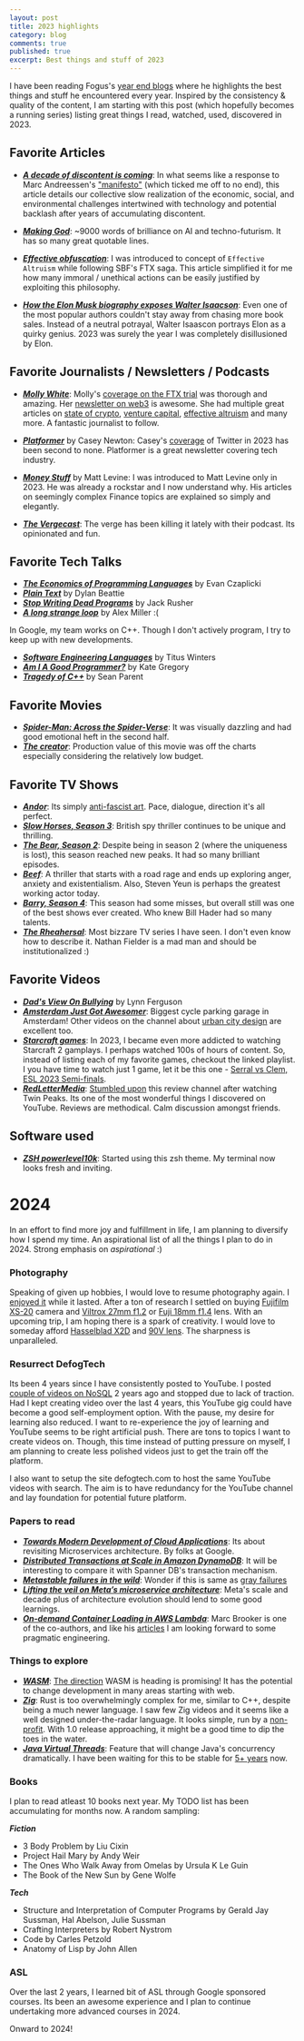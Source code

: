 ```yaml
---
layout: post
title: 2023 highlights
category: blog
comments: true
published: true
excerpt: Best things and stuff of 2023 
---
```


I have been reading Fogus's [year end blogs](http://blog.fogus.me/2023/12/18/the-best-things-and-stuff-of-2023/) where he highlights the best things and stuff he encountered every year. Inspired by the consistency & quality of the content, I am starting with this post (which hopefully becomes a running series) listing great things I read, watched, used, discovered in 2023. 

## Favorite Articles

- _**[A decade of discontent is coming](https://joanwestenberg.com/blog/a-decade-of-discontent-is-coming)**_: In what seems like a response to Marc Andreessen's ["manifesto"](https://a16z.com/the-techno-optimist-manifesto/) (which ticked me off to no end), this article details our collective slow realization of the economic, social, and environmental challenges intertwined with technology and potential backlash after years of accumulating discontent.  
- _**[Making God](https://emilygorcenski.com/post/making-god/)**_: ~9000 words of brilliance on AI and techno-futurism. It has so many great quotable lines. 

- _**[Effective obfuscation](https://newsletter.mollywhite.net/p/effective-obfuscation)**_: I was introduced to concept of `Effective Altruism` while following SBF's FTX saga. This article simplified it for me how many immoral / unethical actions can be easily justified by exploiting this philosophy.   

- _**[How the Elon Musk biography exposes Walter Isaacson](https://www.theverge.com/2023/10/1/23895069/walter-isaacson-biography-musk-review)**_: Even one of the most popular authors couldn't stay away from chasing more book sales. Instead of a neutral potrayal, Walter Isaascon portrays Elon as a quirky genius. 2023 was surely the year I was completely disillusioned by Elon.

## Favorite Journalists / Newsletters / Podcasts

- _**[Molly White](https://www.mollywhite.net/)**_: Molly's [coverage on the FTX trial](https://newsletter.mollywhite.net/?sort=search&search=ftx) was thorough and amazing. Her [newsletter on web3](https://web3isgoinggreat.com/) is awesome. She had multiple great articles on [state of crypto](https://newsletter.mollywhite.net/p/andreessen-horowitzs-state-of-crypto), [venture capital](https://newsletter.mollywhite.net/p/the-venture-capitalists-dilemma), [effective altruism](https://newsletter.mollywhite.net/p/effective-obfuscation) and many more. A fantastic journalist to follow.  

- _**[Platformer](https://www.platformer.news/)**_ by Casey Newton: Casey's [coverage](https://www.platformer.news/p/its-time-to-change-how-we-cover-elon) of Twitter in 2023 has been second to none. Platformer is a great newsletter covering tech industry.  

- _**[Money Stuff](https://www.bloomberg.com/account/newsletters/money-stuff)**_ by Matt Levine: I was introduced to Matt Levine only in 2023. He was already a rockstar and I now understand why. His articles on seemingly complex Finance topics are explained so simply and elegantly. 

- _**[The Vergecast](https://www.youtube.com/@TheVergecast)**_: The verge has been killing it lately with their podcast. Its opinionated and fun.   

## Favorite Tech Talks

- _**[The Economics of Programming Languages](https://www.youtube.com/watch?v=XZ3w**jec1v8)**_ by Evan Czaplicki
- _**[Plain Text](https://www.youtube.com/watch?v=4mRxIgu9R70)**_ by Dylan Beattie
- _**[Stop Writing Dead Programs](https://www.youtube.com/watch?v=8Ab3ArE8W3s)**_ by Jack Rusher
- _**[A long strange loop](https://www.youtube.com/watch?v=suv76aL0NrA)**_ by Alex Miller :(

In Google, my team works on C++. Though I don't actively program, I try to keep up with new developments.
- _**[Software Engineering Languages](https://www.youtube.com/watch?v=yA**wUiNuhSc)**_ by Titus Winters
- _**[Am I A Good Programmer?](https://www.youtube.com/watch?v=pdHvC8fDC5E)**_ by Kate Gregory
- _**[Tragedy of C++](https://www.youtube.com/watch?v=kZCPURMH744)**_ by Sean Parent

## Favorite Movies

- _**[Spider-Man: Across the Spider-Verse](https://en.wikipedia.org/wiki/Spider-Man:_Across_the_Spider-Verse)**_: It was visually dazzling and had good emotional heft in the second half. 
- _**[The creator](https://en.wikipedia.org/wiki/The_Creator_(2023_film))**_: Production value of this movie was off the charts especially considering the relatively low budget.  

## Favorite TV Shows

- _**[Andor](https://en.wikipedia.org/wiki/Andor_(TV_series))**_: Its simply [anti-fascist art](https://www.youtube.com/watch?v=2gnKDSPBcb8). Pace, dialogue, direction it's all perfect.   
- _**[Slow Horses, Season 3](https://en.wikipedia.org/wiki/Slow_Horses#Series_3:_Real_Tigers_(2023))**_: British spy thriller continues to be unique and thrilling.  
- _**[The Bear, Season 2](https://en.wikipedia.org/wiki/The_Bear_(TV_series)#Season_2_(2023))**_: Despite being in season 2 (where the uniqueness is lost), this season reached new peaks. It had so many brilliant episodes. 
- _**[Beef](https://en.wikipedia.org/wiki/Beef_(TV_series))**_: A thriller that starts with a road rage and ends up exploring anger, anxiety and existentialism. Also, Steven Yeun is perhaps the greatest working actor today.
- _**[Barry, Season 4](https://en.wikipedia.org/wiki/Barry_(TV_series)#Season_4_(2023))**_: This season had some misses, but overall still was one of the best shows ever created. Who knew Bill Hader had so many talents. 
- _**[The Rheahersal](https://en.wikipedia.org/wiki/The_Rehearsal_(TV_series))**_: Most bizzare TV series I have seen. I don't even know how to describe it. Nathan Fielder is a mad man and should be institutionalized :)

## Favorite Videos

- _**[Dad's View On Bullying](https://www.youtube.com/watch?v=GnLtj19kzFk)**_ by Lynn Ferguson
- _**[Amsterdam Just Got Awesomer](https://www.youtube.com/watch?v=EqwasBTzZS8)**_: Biggest cycle parking garage in Amsterdam! Other videos on the channel about [urban city design](https://www.youtube.com/watch?v=AOc8ASeHYNw) are excellent too.  
- _**[Starcraft games](https://www.youtube.com/playlist?list=PLN6CQ4Ggaf4vggezip17n9czKMjj8cyRt)**_: In 2023, I became even more addicted to watching Starcraft 2 gamplays. I perhaps watched 100s of hours of content. So, instead of listing each of my favorite games, checkout the linked playlist. I you have time to watch just 1 game, let it be this one - [Serral vs Clem, ESL 2023 Semi-finals](https://www.youtube.com/watch?v=UG5mm-QX5hY).
- _**[RedLetterMedia](https://www.youtube.com/@RedLetterMedia)**_: [Stumbled upon](https://www.youtube.com/watch?v=Bd1bbjXCfyY) this review channel after watching Twin Peaks. Its one of the most wonderful things I discovered on YouTube. Reviews are methodical. Calm discussion amongst friends. 

## Software used

- _**[ZSH powerlevel10k](https://github.com/romkatv/powerlevel10k)**_: Started using this zsh theme. My terminal now looks fresh and inviting. 

# 2024

In an effort to find more joy and fulfillment in life, I am planning to diversify how I spend my time. An aspirational list of all the things I plan to do in 2024. Strong emphasis on _aspirational_ :)

### Photography
Speaking of given up hobbies, I would love to resume photography again. I [enjoyed it](https://deepakvadgama.com/photography/) while it lasted. After a ton of research I settled on buying [Fujifilm XS-20](https://www.youtube.com/watch?v=h4csLWvxFkw) camera and [Viltrox 27mm f1.2](https://www.youtube.com/watch?v=LAMVl0ef728) or [Fuji 18mm f1.4](https://www.youtube.com/watch?v=rgLjXpvvcUY) lens. With an upcoming trip, I am hoping there is a spark of creativity. I would love to someday afford [Hasselblad X2D](https://www.youtube.com/watch?v=HA3FVaeYRwM) and [90V lens](https://www.youtube.com/watch?v=JKqG05k1GXk). The sharpness is unparalleled.  

### Resurrect DefogTech

Its been 4 years since I have consistently posted to YouTube. I posted [couple of videos on NoSQL](https://www.youtube.com/watch?v=0FWVpMvXAfg) 2 years ago and stopped due to lack of traction. Had I kept creating video over the last 4 years, this YouTube gig could have become a good self-employment option. With the pause, my desire for learning also reduced. I want to re-experience the joy of learning and YouTube seems to be right artificial push. There are tons to topics I want to create videos on. Though, this time instead of putting pressure on myself, I am planning to create less polished videos just to get the train off the platform.

I also want to setup the site defogtech.com to host the same YouTube videos with search. The aim is to have redundancy for the YouTube channel and lay foundation for potential future platform.   

### Papers to read

- _**[Towards Modern Development of Cloud Applications](https://sigops.org/s/conferences/hotos/2023/papers/ghemawat.pdf)**_: Its about revisiting Microservices architecture. By folks at Google.  
- _**[Distributed Transactions at Scale in Amazon DynamoDB](https://www.usenix.org/system/files/atc23-idziorek.pdf)**_: It will be interesting to compare it with Spanner DB's transaction mechanism.  
- _**[Metastable failures in the wild](https://muratbuffalo.blogspot.com/2023/09/metastable-failures-in-wild.html)**_: Wonder if this is same as [gray failures](https://blog.acolyer.org/2017/06/15/gray-failure-the-achilles-heel-of-cloud-scale-systems/)
- _**[Lifting the veil on Meta’s microservice architecture](https://www.usenix.org/conference/atc23/presentation/huye)**_: Meta's scale and decade plus of architecture evolution should lend to some good learnings.  
- _**[On-demand Container Loading in AWS Lambda](https://www.usenix.org/conference/atc23/presentation/brooker)**_: Marc Brooker is one of the co-authors, and like his [articles](https://brooker.co.za/blog/) I am looking forward to some pragmatic engineering. 

### Things to explore

- _**[WASM](https://webassembly.org/roadmap/)**_: [The direction](https://www.youtube.com/watch?v=tAACYA1Mwv4) WASM is heading is promising! It has the potential to change development in many areas starting with web.  
- _**[Zig](https://ziglang.org/)**_:  Rust is too overwhelmingly complex for me, similar to C++, despite being a much newer language. I saw few Zig videos and it seems like a well designed under-the-radar language. It looks simple, run by a [non-profit](https://archive.org/details/fossy2023_Case_Study_Zig_Software_Founda). With 1.0 release approaching, it might be a good time to dip the toes in the water. 
- _**[Java Virtual Threads](https://openjdk.org/jeps/444)**_:  Feature that will change Java's concurrency dramatically. I have been waiting for this to be stable for [5+ years](https://www.youtube.com/watch?v=VwBnPZQl5m8) now. 

### Books
I plan to read atleast 10 books next year. My TODO list has been accumulating for months now. A random sampling:

_**Fiction**_
- 3 Body Problem by Liu Cixin
- Project Hail Mary by Andy Weir
- The Ones Who Walk Away from Omelas by Ursula K Le Guin
- The Book of the New Sun by Gene Wolfe

_**Tech**_
- Structure and Interpretation of Computer Programs by Gerald Jay Sussman, Hal Abelson, Julie Sussman
- Crafting Interpreters by Robert Nystrom
- Code by Carles Petzold 
- Anatomy of Lisp by John Allen

### ASL

Over the last 2 years, I learned bit of ASL through Google sponsored courses. Its been an awesome experience and I plan to continue undertaking more advanced courses in 2024.  


Onward to 2024!